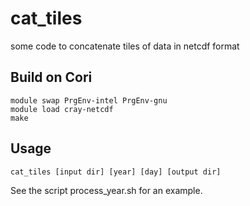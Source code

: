 # cat_tiles
some code to concatenate tiles of data in netcdf format


## Build on Cori
```
module swap PrgEnv-intel PrgEnv-gnu
module load cray-netcdf
make
```

## Usage
```
cat_tiles [input dir] [year] [day] [output dir]
```
See the script process_year.sh for an example.


